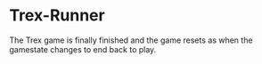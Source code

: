 # Trex-Runner
The Trex game is finally finished and the game resets as when the gamestate changes to end back to play.

